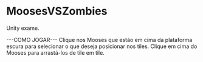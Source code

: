 # MoosesVSZombies
Unity exame.

---COMO JOGAR---
Clique nos Mooses que estão em cima da plataforma escura para selecionar o que deseja posicionar nos tiles.
Clique em cima do Mooses para arrastá-los de tile em tile.
